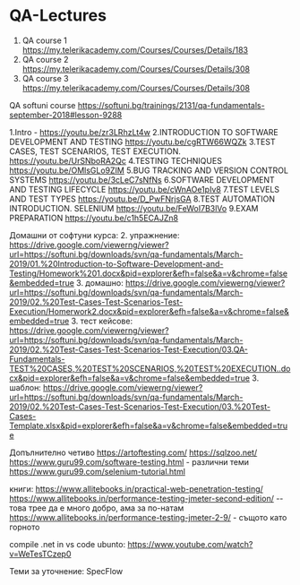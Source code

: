 # QA-Lectures
1. QA course 1 https://my.telerikacademy.com/Courses/Courses/Details/183
2. QA course 2 https://my.telerikacademy.com/Courses/Courses/Details/308
3. QA course 3 https://my.telerikacademy.com/Courses/Courses/Details/308

QA softuni course
https://softuni.bg/trainings/2131/qa-fundamentals-september-2018#lesson-9288

1.Intro - https://youtu.be/zr3LRhzLt4w
2.INTRODUCTION TO SOFTWARE DEVELOPMENT AND TESTING https://youtu.be/cgRTW66WQZk
3.TEST CASES, TEST SCENARIOS, TEST EXECUTION. https://youtu.be/UrSNboRA2Qc
4.TESTING TECHNIQUES https://youtu.be/OMlsGLo9ZIM
5.BUG TRACKING AND VERSION CONTROL SYSTEMS https://youtu.be/3cLeC7sNfNs
6.SOFTWARE DEVELOPMENT AND TESTING LIFECYCLE https://youtu.be/cWnAOe1pIv8
7.TEST LEVELS AND TEST TYPES https://youtu.be/D_PwFNrjsGA
8.TEST AUTOMATION INTRODUCTION. SELENIUM https://youtu.be/FeWoI7B3lVo
9.EXAM PREPARATION https://youtu.be/c1h5ECAJZn8

Домашни от софтуни курса:
2. упражнение: https://drive.google.com/viewerng/viewer?url=https://softuni.bg/downloads/svn/qa-fundamentals/March-2019/01.%20Introduction-to-Software-Development-and-Testing/Homework%201.docx&pid=explorer&efh=false&a=v&chrome=false&embedded=true
3. домашно: https://drive.google.com/viewerng/viewer?url=https://softuni.bg/downloads/svn/qa-fundamentals/March-2019/02.%20Test-Cases-Test-Scenarios-Test-Execution/Homerwork2.docx&pid=explorer&efh=false&a=v&chrome=false&embedded=true
3. тест кейсове: https://drive.google.com/viewerng/viewer?url=https://softuni.bg/downloads/svn/qa-fundamentals/March-2019/02.%20Test-Cases-Test-Scenarios-Test-Execution/03.QA-Fundamentals-TEST%20CASES,%20TEST%20SCENARIOS,%20TEST%20EXECUTION..docx&pid=explorer&efh=false&a=v&chrome=false&embedded=true
3. шаблон: https://drive.google.com/viewerng/viewer?url=https://softuni.bg/downloads/svn/qa-fundamentals/March-2019/02.%20Test-Cases-Test-Scenarios-Test-Execution/03.%20Test-Cases-Template.xlsx&pid=explorer&efh=false&a=v&chrome=false&embedded=true


Допълнително четиво
https://artoftesting.com/
https://sqlzoo.net/
https://www.guru99.com/software-testing.html - различни теми
https://www.guru99.com/selenium-tutorial.html


книги:
https://www.allitebooks.in/practical-web-penetration-testing/
https://www.allitebooks.in/performance-testing-jmeter-second-edition/ -- това трее да е много добро, ама за по-натам
https://www.allitebooks.in/performance-testing-jmeter-2-9/ - същото като горното


compile .net in vs code ubunto:
https://www.youtube.com/watch?v=WeTesTCzep0


Теми за уточнение:
SpecFlow
